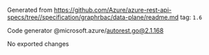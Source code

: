 Generated from https://github.com/Azure/azure-rest-api-specs/tree//specification/graphrbac/data-plane/readme.md tag: `1.6`

Code generator @microsoft.azure/autorest.go@2.1.168

No exported changes